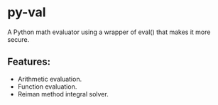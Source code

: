 # py-val
A Python math evaluator using a wrapper of eval() that makes it more secure.
## Features:
- Arithmetic evaluation.
- Function evaluation.
- Reiman method integral solver.
